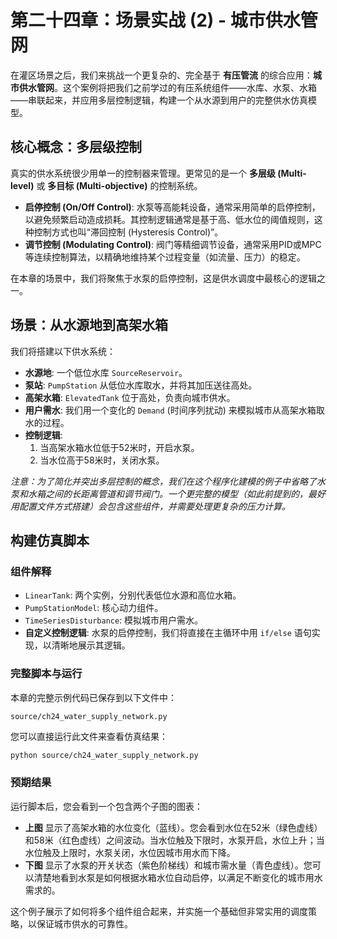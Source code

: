 # 第二十四章：场景实战 (2) - 城市供水管网

在灌区场景之后，我们来挑战一个更复杂的、完全基于 **有压管流** 的综合应用：**城市供水管网**。这个案例将把我们之前学过的有压系统组件——水库、水泵、水箱——串联起来，并应用多层控制逻辑，构建一个从水源到用户的完整供水仿真模型。

## 核心概念：多层级控制

真实的供水系统很少用单一的控制器来管理。更常见的是一个 **多层级 (Multi-level)** 或 **多目标 (Multi-objective)** 的控制系统。
*   **启停控制 (On/Off Control)**: 水泵等高能耗设备，通常采用简单的启停控制，以避免频繁启动造成损耗。其控制逻辑通常是基于高、低水位的阈值规则，这种控制方式也叫“滞回控制 (Hysteresis Control)”。
*   **调节控制 (Modulating Control)**: 阀门等精细调节设备，通常采用PID或MPC等连续控制算法，以精确地维持某个过程变量（如流量、压力）的稳定。

在本章的场景中，我们将聚焦于水泵的启停控制，这是供水调度中最核心的逻辑之一。

## 场景：从水源地到高架水箱

我们将搭建以下供水系统：
*   **水源地**: 一个低位水库 `SourceReservoir`。
*   **泵站**: `PumpStation` 从低位水库取水，并将其加压送往高处。
*   **高架水箱**: `ElevatedTank` 位于高处，负责向城市供水。
*   **用户需水**: 我们用一个变化的 `Demand` (时间序列扰动) 来模拟城市从高架水箱取水的过程。
*   **控制逻辑**:
    1.  当高架水箱水位低于52米时，开启水泵。
    2.  当水位高于58米时，关闭水泵。

*注意：为了简化并突出多层控制的概念，我们在这个程序化建模的例子中省略了水泵和水箱之间的长距离管道和调节阀门。一个更完整的模型（如此前提到的，最好用配置文件方式搭建）会包含这些组件，并需要处理更复杂的压力计算。*

## 构建仿真脚本

### 组件解释

*   `LinearTank`: 两个实例，分别代表低位水源和高位水箱。
*   `PumpStationModel`: 核心动力组件。
*   `TimeSeriesDisturbance`: 模拟城市用户需水。
*   **自定义控制逻辑**: 水泵的启停控制，我们将直接在主循环中用 `if/else` 语句实现，以清晰地展示其逻辑。

### 完整脚本与运行

本章的完整示例代码已保存到以下文件中：

`source/ch24_water_supply_network.py`

您可以直接运行此文件来查看仿真结果：

```bash
python source/ch24_water_supply_network.py
```

### 预期结果

运行脚本后，您会看到一个包含两个子图的图表：
*   **上图** 显示了高架水箱的水位变化（蓝线）。您会看到水位在52米（绿色虚线）和58米（红色虚线）之间波动。当水位触及下限时，水泵开启，水位上升；当水位触及上限时，水泵关闭，水位因城市用水而下降。
*   **下图** 显示了水泵的开关状态（紫色阶梯线）和城市需水量（青色虚线）。您可以清楚地看到水泵是如何根据水箱水位自动启停，以满足不断变化的城市用水需求的。

这个例子展示了如何将多个组件组合起来，并实施一个基础但非常实用的调度策略，以保证城市供水的可靠性。
